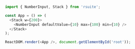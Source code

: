 <!--start-code-->

```js
import { NumberInput, Stack } from 'rsuite';

const App = () => (
  <Stack w={200}>
    <NumberInput defaultValue={10} max={100} min={10} />
  </Stack>
);

ReactDOM.render(<App />, document.getElementById('root'));
```

<!--end-code-->
